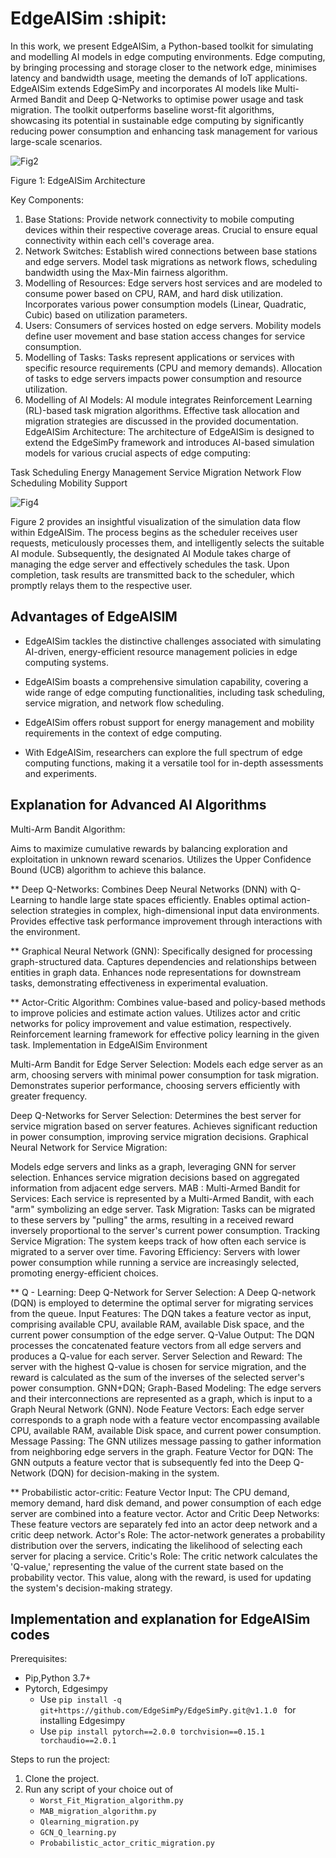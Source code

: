 # EdgeAISim  :shipit:

In this work, we present EdgeAISim, a Python-based toolkit for simulating and modelling AI models in edge computing environments. Edge computing, by bringing processing and storage closer to the network edge, minimises latency and bandwidth usage, meeting the demands of IoT applications. EdgeAISim extends EdgeSimPy and incorporates AI models like Multi-Armed Bandit and Deep Q-Networks to optimise power usage and task migration. The toolkit outperforms baseline worst-fit algorithms, showcasing its potential in sustainable edge computing by significantly reducing power consumption and enhancing task management for various large-scale scenarios.


![Fig2](https://github.com/MuhammedGolec/EdgeAISIM/assets/61287653/41509cd3-cb06-437d-b3ef-c8c0642aa3e4)

Figure 1: EdgeAISim Architecture 

Key Components:
1. Base Stations:
Provide network connectivity to mobile computing devices within their respective coverage areas.
Crucial to ensure equal connectivity within each cell's coverage area.
2. Network Switches:
Establish wired connections between base stations and edge servers.
Model task migrations as network flows, scheduling bandwidth using the Max-Min fairness algorithm.
3. Modelling of Resources:
Edge servers host services and are modeled to consume power based on CPU, RAM, and hard disk utilization.
Incorporates various power consumption models (Linear, Quadratic, Cubic) based on utilization parameters.
4. Users:
Consumers of services hosted on edge servers.
Mobility models define user movement and base station access changes for service consumption.
5. Modelling of Tasks:
Tasks represent applications or services with specific resource requirements (CPU and memory demands).
Allocation of tasks to edge servers impacts power consumption and resource utilization.
6. Modelling of AI Models:
AI module integrates Reinforcement Learning (RL)-based task migration algorithms.
Effective task allocation and migration strategies are discussed in the provided documentation.
EdgeAISim Architecture:
The architecture of EdgeAISim is designed to extend the EdgeSimPy framework and introduces AI-based simulation models for various crucial aspects of edge computing:

Task Scheduling
Energy Management
Service Migration
Network Flow Scheduling
Mobility Support


![Fig4](https://github.com/MuhammedGolec/EdgeAISIM/assets/61287653/796cd491-d0f6-43b0-af0b-0fa825e93199)



Figure 2 provides an insightful visualization of the simulation data flow within EdgeAISim. The process begins as the scheduler receives user requests, meticulously processes them, and intelligently selects the suitable AI module. Subsequently, the designated AI Module takes charge of managing the edge server and effectively schedules the task. Upon completion, task results are transmitted back to the scheduler, which promptly relays them to the respective user.




## Advantages of EdgeAISIM

- EdgeAISim tackles the distinctive challenges associated with simulating AI-driven, energy-efficient resource management policies in edge computing systems.

- EdgeAISim boasts a comprehensive simulation capability, covering a wide range of edge computing functionalities, including task scheduling, service migration, and network flow scheduling.

- EdgeAISim offers robust support for energy management and mobility requirements in the context of edge computing.

- With EdgeAISim, researchers can explore the full spectrum of edge computing functions, making it a versatile tool for in-depth assessments and experiments.

## Explanation for Advanced AI Algorithms

Multi-Arm Bandit Algorithm:

Aims to maximize cumulative rewards by balancing exploration and exploitation in unknown reward scenarios.
Utilizes the Upper Confidence Bound (UCB) algorithm to achieve this balance.

** Deep Q-Networks: Combines Deep Neural Networks (DNN) with Q-Learning to handle large state spaces efficiently.
Enables optimal action-selection strategies in complex, high-dimensional input data environments.
Provides effective task performance improvement through interactions with the environment.

** Graphical Neural Network (GNN): Specifically designed for processing graph-structured data.
Captures dependencies and relationships between entities in graph data.
Enhances node representations for downstream tasks, demonstrating effectiveness in experimental evaluation.

** Actor-Critic Algorithm: Combines value-based and policy-based methods to improve policies and estimate action values.
Utilizes actor and critic networks for policy improvement and value estimation, respectively.
Reinforcement learning framework for effective policy learning in the given task.
Implementation in EdgeAISim Environment

Multi-Arm Bandit for Edge Server Selection: Models each edge server as an arm, choosing servers with minimal power consumption for task migration.
Demonstrates superior performance, choosing servers efficiently with greater frequency.
 
Deep Q-Networks for Server Selection:
Determines the best server for service migration based on server features.
Achieves significant reduction in power consumption, improving service migration decisions.
 Graphical Neural Network for Service Migration:

Models edge servers and links as a graph, leveraging GNN for server selection.
Enhances service migration decisions based on aggregated information from adjacent edge servers.
MAB :
Multi-Armed Bandit for Services: Each service is represented by a Multi-Armed Bandit, with each "arm" symbolizing an edge server.
Task Migration: Tasks can be migrated to these servers by "pulling" the arms, resulting in a received reward inversely proportional to the server's current power consumption.
Tracking Service Migration: The system keeps track of how often each service is migrated to a server over time.
Favoring Efficiency: Servers with lower power consumption while running a service are increasingly selected, promoting energy-efficient choices.

** Q - Learning: Deep Q-Network for Server Selection: A Deep Q-network (DQN) is employed to determine the optimal server for migrating services from the queue.
Input Features: The DQN takes a feature vector as input, comprising available CPU, available RAM, available Disk space, and the current power consumption of the edge server.
Q-Value Output: The DQN processes the concatenated feature vectors from all edge servers and produces a Q-value for each server.
Server Selection and Reward: The server with the highest Q-value is chosen for service migration, and the reward is calculated as the sum of the inverses of the selected server's power consumption.
GNN+DQN;
Graph-Based Modeling: The edge servers and their interconnections are represented as a graph, which is input to a Graph Neural Network (GNN).
Node Feature Vectors: Each edge server corresponds to a graph node with a feature vector encompassing available CPU, available RAM, available Disk space, and current power consumption.
Message Passing: The GNN utilizes message passing to gather information from neighboring edge servers in the graph.
Feature Vector for DQN: The GNN outputs a feature vector that is subsequently fed into the Deep Q-Network (DQN) for decision-making in the system.

** Probabilistic actor-critic: Feature Vector Input: The CPU demand, memory demand, hard disk demand, and power consumption of each edge server are combined into a feature vector.
Actor and Critic Deep Networks: These feature vectors are separately fed into an actor deep network and a critic deep network.
Actor's Role: The actor-network generates a probability distribution over the servers, indicating the likelihood of selecting each server for placing a service.
Critic's Role: The critic network calculates the 'Q-value,' representing the value of the current state based on the probability vector. This value, along with the reward, is used for updating the system's decision-making strategy.




## Implementation and explanation for EdgeAISim codes



Prerequisites:  
* Pip,Python 3.7+  
* Pytorch, Edgesimpy  
  - Use `pip install -q git+https://github.com/EdgeSimPy/EdgeSimPy.git@v1.1.0 ` for installing Edgesimpy
  - Use `pip install pytorch==2.0.0 torchvision==0.15.1 torchaudio==2.0.1`



Steps to run the project:
1. Clone the project.
2. Run any script of your choice out of  
   - ```Worst_Fit_Migration_algorithm.py```  
   - ```MAB_migration_algorithm.py```  
   - ```Qlearning_migration.py```  
   - ```GCN_Q_learning.py```  
   - ```Probabilistic_actor_critic_migration.py```  

